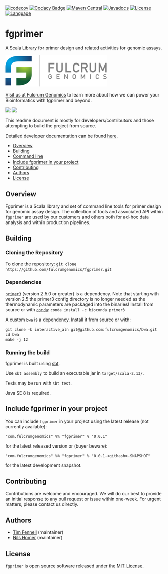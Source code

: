 [![codecov](https://codecov.io/gh/fulcrumgenomics/fgprimer/branch/master/graph/badge.svg)](https://codecov.io/gh/fulcrumgenomics/fgprimer)
[![Codacy Badge](https://api.codacy.com/project/badge/Grade/fc4f5fe8dbe34bf784114435b202fab4)](https://www.codacy.com/app/contact_32/fgprimer?utm_source=github.com&amp;utm_medium=referral&amp;utm_content=fulcrumgenomics/fgprimer&amp;utm_campaign=Badge_Grade)
[![Maven Central](https://maven-badges.herokuapp.com/maven-central/com.fulcrumgenomics/fgprimer_2.13/badge.svg)](https://maven-badges.herokuapp.com/maven-central/com.fulcrumgenomics/fgprimer_2.13)
[![Javadocs](http://javadoc.io/badge/com.fulcrumgenomics/fgprimer_2.13.svg)](http://javadoc.io/doc/com.fulcrumgenomics/fgprimer_2.13)
[![License](http://img.shields.io/badge/license-MIT-blue.svg)](https://github.com/fulcrumgenomics/fgprimer/blob/master/LICENSE)
[![Language](http://img.shields.io/badge/language-scala-brightgreen.svg)](http://www.scala-lang.org/)

fgprimer
========

A Scala Library for primer design and related activities for genomic assays.

<p>
<a href float="left"="https://fulcrumgenomics.com"><img src=".github/logos/fulcrumgenomics.svg" alt="Fulcrum Genomics" height="100"/></a>
</p>

[Visit us at Fulcrum Genomics](www.fulcrumgenomics.com) to learn more about how we can power your Bioinformatics with fgprimer and beyond.

<a href="mailto:contact@fulcrumgenomics.com?subject=[GitHub inquiry]"><img src="https://img.shields.io/badge/Email_us-brightgreen.svg?&style=for-the-badge&logo=gmail&logoColor=white"/></a>
<a href="https://www.fulcrumgenomics.com"><img src="https://img.shields.io/badge/Visit_Us-blue.svg?&style=for-the-badge&logo=wordpress&logoColor=white"/></a>

This readme document is mostly for developers/contributors and those attempting to build the project from source.

Detailed developer documentation can be found [here](http://javadoc.io/doc/com.fulcrumgenomics/fgprimer_2.13).

<!---toc start-->
  * [Overview](#overview)
  * [Building](#building)
  * [Command line](#command-line)
  * [Include fgprimer in your project](#include-fgprimer-in-your-project)
  * [Contributing](#contributing)
  * [Authors](#authors)
  * [License](#license)

<!---toc end-->

## Overview

Fgprimer is a Scala library and set of command line tools for primer design for genomic assay design.
The collection of tools and associated API within `fgprimer` are used by our customers and others both for ad-hoc data analysis and within production pipelines.

## Building 
### Cloning the Repository

To clone the repository: `git clone https://github.com/fulcrumgenomics/fgprimer.git`

### Dependencies
[`primer3`](https://github.com/primer3-org/primer3) (version 2.5.0 or greater) is a dependency. Note that starting with
version 2.5 the primer3 config directory is no longer needed as the thermodynamic parameters are packaged into the
binaries!
Install from source or with [`conda`](https://conda.io/): `conda install -c bioconda primer3`

A custom [`bwa`](https://github.com/fulcrumgenomics/bwa/tree/interactive_aln) is a dependency.
Install it from source or with: 

```
git clone -b interactive_aln git@github.com:fulcrumgenomics/bwa.git
cd bwa
make -j 12
```

### Running the build
fgprimer is built using [sbt](http://www.scala-sbt.org/).

Use ```sbt assembly``` to build an executable jar in ```target/scala-2.13/```.

Tests may be run with ```sbt test```. 

Java SE 8 is required.


## Include fgprimer in your project

You can include `fgprimer` in your project using the latest release (not currently available):

```
"com.fulcrumgenomics" %% "fgprimer" % "0.0.1"
```

for the latest released version or (buyer beware):

```
"com.fulcrumgenomics" %% "fgprimer" % "0.0.1-<githash>-SNAPSHOT"
```

for the latest development snapshot.

## Contributing

Contributions are welcome and encouraged.
We will do our best to provide an initial response to any pull request or issue within one-week.
For urgent matters, please contact us directly.

## Authors

* [Tim Fennell](https://github.com/tfenne) (maintainer)
* [Nils Homer](https://github.com/nh13) (maintainer)

## License

`fgprimer` is open source software released under the [MIT License](https://github.com/fulcrumgenomics/fgprimer/blob/master/LICENSE).

